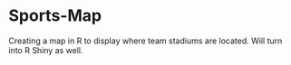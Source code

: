 # Sports-Map

Creating a map in R to display where team stadiums are located. Will turn into R Shiny as well.
